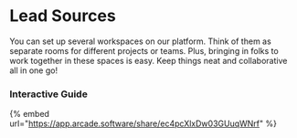 # Lead Sources

You can set up several workspaces on our platform. Think of them as separate rooms for different projects or teams. Plus, bringing in folks to work together in these spaces is easy. Keep things neat and collaborative all in one go!

### Interactive Guide

{% embed url="https://app.arcade.software/share/ec4pcXlxDw03GUuqWNrf" %}
